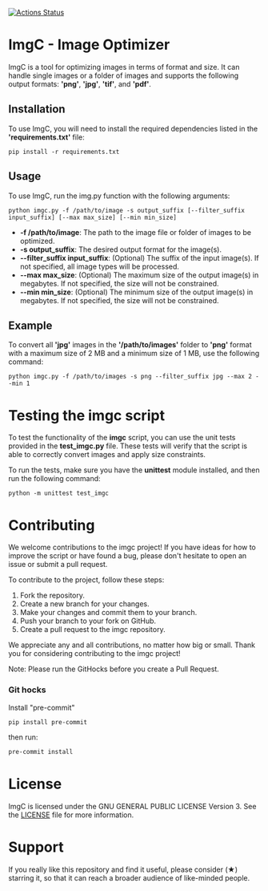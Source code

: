 [![Actions Status](https://github.com/ludgerradke/ImgC/actions/workflows/test.yml/badge.svg)](https://github.com/ludgerradke/ImgC/actions/workflows/test.yml)

# ImgC - Image Optimizer

ImgC is a tool for optimizing images in terms of format and size. It can handle single images or a folder of images and supports the following output formats: **'png'**, **'jpg'**, **'tif'**, and **'pdf'**.

## Installation

To use ImgC, you will need to install the required dependencies listed in the **'requirements.txt'** file:

```basch
pip install -r requirements.txt
```

## Usage
To use ImgC, run the img.py function with the following arguments:

```basch
python imgc.py -f /path/to/image -s output_suffix [--filter_suffix input_suffix] [--max max_size] [--min min_size]
```

- **-f /path/to/image**: The path to the image file or folder of images to be optimized.
- **-s output_suffix**: The desired output format for the image(s).
- **--filter_suffix input_suffix**: (Optional) The suffix of the input image(s). If not specified, all image types will be processed.
- **--max max_size**: (Optional) The maximum size of the output image(s) in megabytes. If not specified, the size will not be constrained.
- **--min min_size**: (Optional) The minimum size of the output image(s) in megabytes. If not specified, the size will not be constrained.

## Example

To convert all **'jpg'** images in the **'/path/to/images'** folder to **'png'** format with a maximum size of 2 MB and a minimum size of 1 MB, use the following command:

```basch
python imgc.py -f /path/to/images -s png --filter_suffix jpg --max 2 --min 1
```

# Testing the imgc script

To test the functionality of the **imgc** script, you can use the unit tests provided in the **test_imgc.py** file. These tests will verify that the script is able to correctly convert images and apply size constraints.

To run the tests, make sure you have the **unittest** module installed, and then run the following command:

```basch
python -m unittest test_imgc
```

# Contributing

We welcome contributions to the imgc project! If you have ideas for how to improve the script or have found a bug, please don't hesitate to open an issue or submit a pull request.

To contribute to the project, follow these steps:

1. Fork the repository.
2. Create a new branch for your changes.
3. Make your changes and commit them to your branch.
4. Push your branch to your fork on GitHub.
5. Create a pull request to the imgc repository.

We appreciate any and all contributions, no matter how big or small. Thank you for considering contributing to the imgc project!

Note: Please run the GitHocks before you create a Pull Request.

### Git hocks
Install "pre-commit"
```bash
pip install pre-commit
```

then run:
```bash
pre-commit install
```

# License
ImgC is licensed under the GNU GENERAL PUBLIC LICENSE Version 3. See the [LICENSE](./LICENSE) file for more information.

# Support

If you really like this repository and find it useful, please consider (★) starring it, so that it can reach a broader audience of like-minded people.

